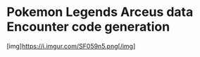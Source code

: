 # Pokemon Legends Arceus data Encounter code generation


[img]https://i.imgur.com/SF059n5.png[/img]

